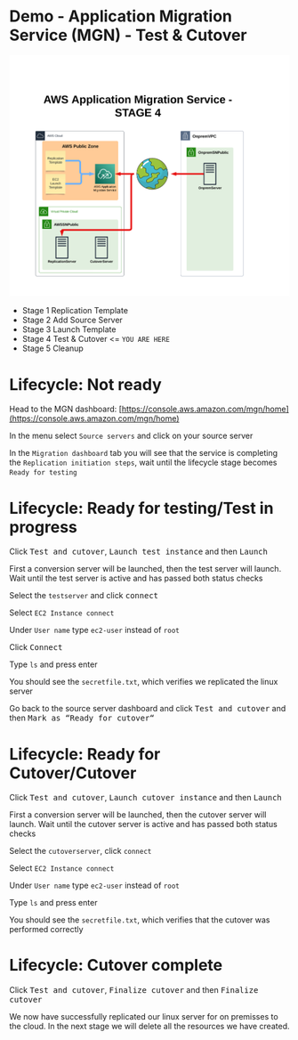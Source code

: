 # Demo - Application Migration Service (MGN) - Test & Cutover 

![Architecture](https://github.com/fldbock/aws-application-migration-service/blob/main/02_LABINSTRUCTIONS/STAGE4.png)

- Stage 1 Replication Template
- Stage 2 Add Source Server
- Stage 3 Launch Template
- Stage 4 Test & Cutover <= `YOU ARE HERE`
- Stage 5 Cleanup

# Lifecycle: Not ready

Head to the MGN dashboard: [https://console.aws.amazon.com/mgn/home](https://console.aws.amazon.com/mgn/home) 

In the menu select `Source servers` and click on your source server

In the `Migration dashboard` tab you will see that the service is completing the `Replication initiation steps`, wait until the lifecycle stage becomes `Ready for testing`

# Lifecycle: Ready for testing/Test in progress

Click <kbd>Test and cutover</kbd>, <kbd>Launch test instance</kbd> and then <kbd>Launch</kbd> 

First a conversion server will be launched, then the test server will launch. Wait until the test server is active and has passed both status checks

Select the `testserver` and click <kbd>connect</kbd>

Select `EC2 Instance connect`

Under `User name` type `ec2-user` instead of `root`

Click <kbd>Connect</kbd>

Type `ls` and press enter

You should see the `secretfile.txt`, which verifies we replicated the linux server

Go back to the source server dashboard and click <kbd>Test and cutover</kbd> and then <kbd>Mark as “Ready for cutover“</kbd>

# Lifecycle: Ready for Cutover/Cutover

Click <kbd>Test and cutover</kbd>, <kbd>Launch cutover instance</kbd> and then <kbd>Launch</kbd> 

First a conversion server will be launched, then the cutover server will launch. Wait until the cutover server is active and has passed both status checks

Select the `cutoverserver`, click `connect`

Select `EC2 Instance connect`

Under `User name` type `ec2-user` instead of `root`

Type `ls` and press enter

You should see the `secretfile.txt`, which verifies that the cutover was performed correctly

# Lifecycle: Cutover complete

Click <kbd>Test and cutover</kbd>, <kbd>Finalize cutover</kbd> and then <kbd>Finalize cutover</kbd>

We now have successfully replicated our linux server for on premisses to the cloud. In the next stage we will delete all the resources we have created.